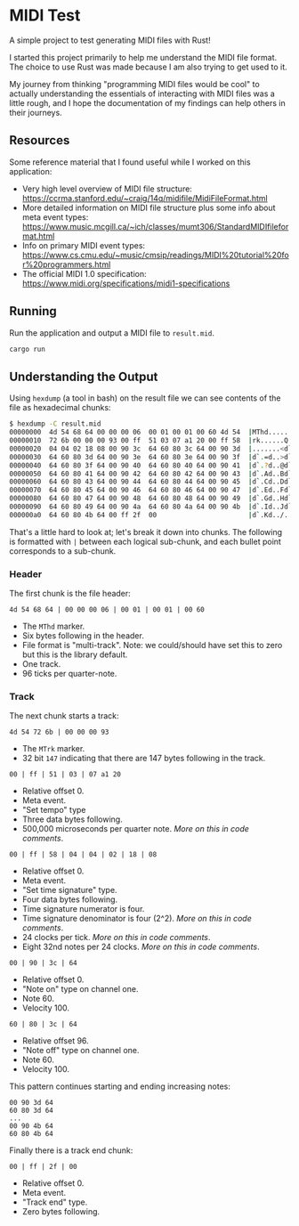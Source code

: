# MIDI Test

A simple project to test generating MIDI files with Rust!

I started this project primarily to help me understand the MIDI file format. The choice to use Rust was made because I am also trying to get used to it.

My journey from thinking "programming MIDI files would be cool" to actually understanding the essentials of interacting with MIDI files was a little rough, and I hope the documentation of my findings can help others in their journeys.

## Resources

Some reference material that I found useful while I worked on this application:

- Very high level overview of MIDI file structure: https://ccrma.stanford.edu/~craig/14q/midifile/MidiFileFormat.html
- More detailed information on MIDI file structure plus some info about meta event types: https://www.music.mcgill.ca/~ich/classes/mumt306/StandardMIDIfileformat.html
- Info on primary MIDI event types: https://www.cs.cmu.edu/~music/cmsip/readings/MIDI%20tutorial%20for%20programmers.html
- The official MIDI 1.0 specification: https://www.midi.org/specifications/midi1-specifications

## Running

Run the application and output a MIDI file to `result.mid`.

```sh
cargo run
```

## Understanding the Output

Using `hexdump` (a tool in bash) on the result file we can see contents of the file as hexadecimal chunks:

```sh
$ hexdump -C result.mid
00000000  4d 54 68 64 00 00 00 06  00 01 00 01 00 60 4d 54  |MThd.........`MT|
00000010  72 6b 00 00 00 93 00 ff  51 03 07 a1 20 00 ff 58  |rk......Q... ..X|
00000020  04 04 02 18 08 00 90 3c  64 60 80 3c 64 00 90 3d  |.......<d`.<d..=|
00000030  64 60 80 3d 64 00 90 3e  64 60 80 3e 64 00 90 3f  |d`.=d..>d`.>d..?|
00000040  64 60 80 3f 64 00 90 40  64 60 80 40 64 00 90 41  |d`.?d..@d`.@d..A|
00000050  64 60 80 41 64 00 90 42  64 60 80 42 64 00 90 43  |d`.Ad..Bd`.Bd..C|
00000060  64 60 80 43 64 00 90 44  64 60 80 44 64 00 90 45  |d`.Cd..Dd`.Dd..E|
00000070  64 60 80 45 64 00 90 46  64 60 80 46 64 00 90 47  |d`.Ed..Fd`.Fd..G|
00000080  64 60 80 47 64 00 90 48  64 60 80 48 64 00 90 49  |d`.Gd..Hd`.Hd..I|
00000090  64 60 80 49 64 00 90 4a  64 60 80 4a 64 00 90 4b  |d`.Id..Jd`.Jd..K|
000000a0  64 60 80 4b 64 00 ff 2f  00                       |d`.Kd../.|
```

That's a little hard to look at; let's break it down into chunks. The following is formatted with `|` between each logical sub-chunk, and each bullet point corresponds to a sub-chunk.

### Header

The first chunk is the file header:

```
4d 54 68 64 | 00 00 00 06 | 00 01 | 00 01 | 00 60
```

- The `MThd` marker.
- Six bytes following in the header.
- File format is "multi-track". Note: we could/should have set this to zero but this is the library default.
- One track.
- 96 ticks per quarter-note.

### Track

The next chunk starts a track:

```
4d 54 72 6b | 00 00 00 93
```

- The `MTrk` marker.
- 32 bit `147` indicating that there are 147 bytes following in the track.

```
00 | ff | 51 | 03 | 07 a1 20
```

- Relative offset 0.
- Meta event.
- "Set tempo" type
- Three data bytes following.
- 500,000 microseconds per quarter note. *More on this in code comments*.

```
00 | ff | 58 | 04 | 04 | 02 | 18 | 08
```

- Relative offset 0.
- Meta event.
- "Set time signature" type.
- Four data bytes following.
- Time signature numerator is four.
- Time signature denominator is four (2^2). *More on this in code comments*.
- 24 clocks per tick. *More on this in code comments*.
- Eight 32nd notes per 24 clocks. *More on this in code comments*.

```
00 | 90 | 3c | 64
```

- Relative offset 0.
- "Note on" type on channel one.
- Note 60.
- Velocity 100.

```
60 | 80 | 3c | 64
```

- Relative offset 96.
- "Note off" type on channel one.
- Note 60.
- Velocity 100.

This pattern continues starting and ending increasing notes:

```
00 90 3d 64
60 80 3d 64
...
00 90 4b 64
60 80 4b 64
```

Finally there is a track end chunk:

```
00 | ff | 2f | 00
```

- Relative offset 0.
- Meta event.
- "Track end" type.
- Zero bytes following.
